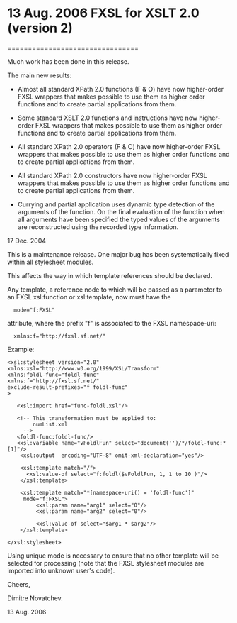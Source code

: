 # 13 Aug. 2006 FXSL for XSLT 2.0  (version 2)
================================

Much work has been done in this release.

The main new results:

  - Almost all standard XPath 2.0 functions (F & O) have now higher-order FXSL wrappers that makes possible to use them as higher order functions and to create partial applications from them.

  - Some standard XSLT 2.0 functions and instructions have now higher-order FXSL wrappers that makes possible to use them as higher order functions and to create partial applications from them.

  - All standard XPath 2.0 operators (F & O) have now higher-order FXSL wrappers that makes possible to use them as higher order functions and to create partial applications from them.

  - All standard XPath 2.0 constructors have now higher-order FXSL wrappers that makes possible to use them as higher order functions and to create partial applications from them.

  - Currying and partial application uses dynamic type detection of the arguments of the function. On the final evaluation of the function when all arguments have been specified the typed values of the arguments are reconstructed using the recorded type information.




17 Dec. 2004

This is a maintenance release. One major bug has been systematically fixed within all stylesheet modules.

This affects the way in which template references should be declared. 

Any template, a reference node to which will be passed as a parameter to an FXSL xsl:function or xsl:template, now must have the 

      mode="f:FXSL"

attribute, where the prefix "f" is associated to the FXSL namespace-uri:

      xmlns:f="http://fxsl.sf.net/"

      

Example:

    <xsl:stylesheet version="2.0"
    xmlns:xsl="http://www.w3.org/1999/XSL/Transform"
    xmlns:foldl-func="foldl-func"
    xmlns:f="http://fxsl.sf.net/"
    exclude-result-prefixes="f foldl-func"
    >
    
       <xsl:import href="func-foldl.xsl"/>
    
       <!-- This transformation must be applied to:
            numList.xml 
         -->
       <foldl-func:foldl-func/>
       <xsl:variable name="vFoldlFun" select="document('')/*/foldl-func:*[1]"/>
        <xsl:output  encoding="UTF-8" omit-xml-declaration="yes"/>
    
        <xsl:template match="/">
          <xsl:value-of select="f:foldl($vFoldlFun, 1, 1 to 10 )"/>
        </xsl:template>
        
        <xsl:template match="*[namespace-uri() = 'foldl-func']"
         mode="f:FXSL">
             <xsl:param name="arg1" select="0"/>
             <xsl:param name="arg2" select="0"/>
             
             <xsl:value-of select="$arg1 * $arg2"/>
        </xsl:template>
    
    </xsl:stylesheet>


Using unique mode is necessary to ensure that no other template will be selected for processing (note that the FXSL stylesheet modules are imported into unknown user's code).


Cheers,

Dimitre Novatchev.

13 Aug. 2006 